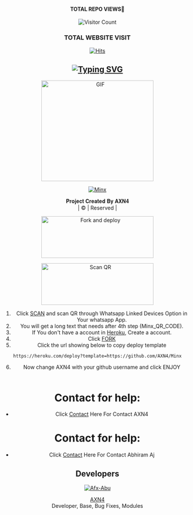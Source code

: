 <div align="center">
<div align="center">
  <p align="center">

</p>
 </a>
</p>


#### TOTAL REPO VIEWS📍
![Visitor Count](https://profile-counter.glitch.me/AXN4/count.svg)
  
### TOTAL WEBSITE VISIT
  [![Hits](https://hits.seeyoufarm.com/api/count/incr/badge.svg?url=https%3A%2F%2Fwhitedevil-bot.yolasite.com&count_bg=%2379C83D&title_bg=%23030303&icon=webauthn.svg&icon_color=%23FFFAFA&title=WEBSITE+VISITORS&edge_flat=false)](https://axn4.github.io/)


## [![Typing SVG](https://readme-typing-svg.herokuapp.com?font=Rockstar-ExtraBold&color=F33A6A&lines=𝐖𝐄𝐋𝐂𝐎𝐌𝐄+𝐓𝐎+𝐌𝐢𝐧𝐱+𝐖𝐀+𝐁𝐎𝐓+𝐑𝐄𝐏𝐎.;𝘾𝙍𝙀𝘼𝙏𝙀𝘿+𝘽𝙔+𝐀𝐗𝐍𝟒+𝘼𝙉𝘿+𝐀𝐛𝐡𝐢𝐫𝐚𝐦𝐀𝐣;𝙏𝙃𝙄𝙎+𝙄𝙎+𝘼+𝘽𝙂𝙈+𝙎𝙏𝙄𝘾𝙆𝙀𝙍+𝘽𝙊𝙏;𝙒𝙄𝙏𝙃+𝙈𝙊𝙍𝙀+𝙁𝙀𝘼𝙏𝙐𝙍𝙀𝙎;𝙏𝙃𝘼𝙉𝙆𝙎+𝙁𝙊𝙍+𝙑𝙄𝙎𝙄𝙏𝙄𝙉𝙂+𝙊𝙐𝙍+𝙂𝙄𝙏)](https://git.io/typing-svg)

 </a>
</p>
<div align="center">
  <p align="center">
<img src="https://telegra.ph/file/8ba12c325bebbea840940.jpg" alt="GIF" width="300" height="270"/>
</p>

  <p align="center">
<a href="#"><img title="Minx" src="https://img.shields.io/badge/BOT-Minx-green?colorA=%23ff0000&colorB=%23017e40&style=for-the-badge"></a>
</p>
</div>
<p align="center">
𝐏𝐫𝐨𝐣𝐞𝐜𝐭 𝐂𝐫𝐞𝐚𝐭𝐞𝐝 𝐁𝐲 𝐀𝐗𝐍𝟒
    <br>
       | © |
        Reserved |
    <br> 
</p>


<a href="https://github.com/AXN4/Minx/fork"><img align="center" src="https://i.imgur.com/vUIRd80.png" alt="Fork and deploy" height="112" width="300" /></a>
<br>
<div>
<a href="https://replit.com/@AXN4QR/Minx-Qr-test?v=1"><img align="center" src="https://i.imgur.com/SYoMXG2.png" alt="Scan QR" height="112" width="300" /></a>
<br>


1. Click [SCAN](https://replit.com/@AXN4QR/Minx-Qr-test?v=1) and scan QR through Whatsapp Linked Devices Option in Your whatsapp App.
2. You will get a long text that needs after 4th step (Minx_QR_CODE).
3. If You don't have a account in [Heroku](https://signup.heroku.com/), Create a account.
4. Click [FORK](https://github.com/AXN4/Minx/fork)
5. Click the url showing below to copy deploy template
```
https://heroku.com/deploy?template=https://github.com/AXN4/Minx
``` 
6. Now change AXN4 with your github username and click ENJOY<br>
   <br>
# Contact for help:
   * Click [Contact](https://wa.me/918590451659?text=Need+Help🙂) Here For Contact AXN4
# Contact for help:
   * Click [Contact](https://wa.me/917994761437?text=Need+Help🙂) Here For Contact Abhiram Aj 
  
  
  ## Developers
  <div align="center">
    
  [![Afx-Abu](https://github.com/AXN4.png?size=100)](https://github.com/AXN4)

[AXN4](https://github.com/AXN4)        
Developer, Base, Bug Fixes, Modules
